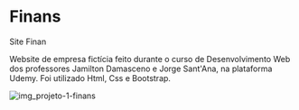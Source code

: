 # Finans
Site Finan

Website de empresa fictícia feito durante o curso de Desenvolvimento Web dos professores Jamilton Damasceno e Jorge Sant'Ana, na plataforma Udemy. 
Foi utilizado Html, Css e Bootstrap.

![img_projeto-1-finans](https://github.com/kevin19tech/Finans/assets/57818408/fa1ad805-ae92-4059-a85c-7c3a400c22a3)
